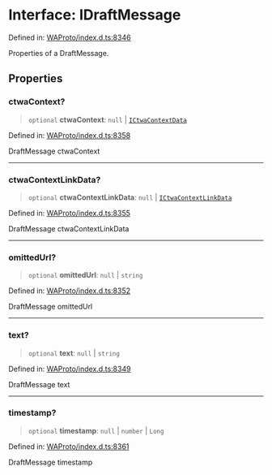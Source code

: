 # Interface: IDraftMessage

Defined in: [WAProto/index.d.ts:8346](https://github.com/Fokusdotid/bail/blob/0fe6346a5ff68a74eb71890335c982b44e2da604/WAProto/index.d.ts#L8346)

Properties of a DraftMessage.

## Properties

### ctwaContext?

> `optional` **ctwaContext**: `null` \| [`ICtwaContextData`](../namespaces/DraftMessage/interfaces/ICtwaContextData.md)

Defined in: [WAProto/index.d.ts:8358](https://github.com/Fokusdotid/bail/blob/0fe6346a5ff68a74eb71890335c982b44e2da604/WAProto/index.d.ts#L8358)

DraftMessage ctwaContext

***

### ctwaContextLinkData?

> `optional` **ctwaContextLinkData**: `null` \| [`ICtwaContextLinkData`](../namespaces/DraftMessage/interfaces/ICtwaContextLinkData.md)

Defined in: [WAProto/index.d.ts:8355](https://github.com/Fokusdotid/bail/blob/0fe6346a5ff68a74eb71890335c982b44e2da604/WAProto/index.d.ts#L8355)

DraftMessage ctwaContextLinkData

***

### omittedUrl?

> `optional` **omittedUrl**: `null` \| `string`

Defined in: [WAProto/index.d.ts:8352](https://github.com/Fokusdotid/bail/blob/0fe6346a5ff68a74eb71890335c982b44e2da604/WAProto/index.d.ts#L8352)

DraftMessage omittedUrl

***

### text?

> `optional` **text**: `null` \| `string`

Defined in: [WAProto/index.d.ts:8349](https://github.com/Fokusdotid/bail/blob/0fe6346a5ff68a74eb71890335c982b44e2da604/WAProto/index.d.ts#L8349)

DraftMessage text

***

### timestamp?

> `optional` **timestamp**: `null` \| `number` \| `Long`

Defined in: [WAProto/index.d.ts:8361](https://github.com/Fokusdotid/bail/blob/0fe6346a5ff68a74eb71890335c982b44e2da604/WAProto/index.d.ts#L8361)

DraftMessage timestamp
